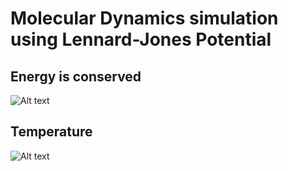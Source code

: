# Molecular Dynamics simulation using Lennard-Jones Potential

## Energy is conserved
![Alt text](Data2/energy47.svg?raw=true "energy")

## Temperature
![Alt text](Data2/temperature47.svg?raw=true "energy")
